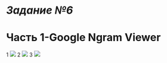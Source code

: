 *Задание №6*
============================
Часть 1-Google Ngram Viewer
============================
1 ![](https://pp.userapi.com/c846418/v846418017/17d0d/Odo_wJgH8jk.jpg)
2 ![](https://pp.userapi.com/c846418/v846418017/17cf9/2RiZyJ9dS1w.jpg)
3 ![](https://pp.userapi.com/c846418/v846418017/17d03/NsRIgebQByo.jpg)
